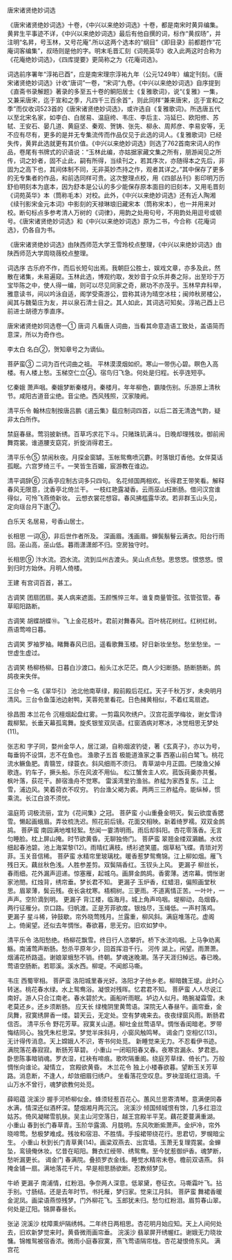 <!-- { "loadSidebar": true } -->
唐宋诸贤绝妙词选

《唐宋诸贤绝妙词选》十卷，《中兴以来绝妙词选》十卷，都是南宋时黄异编集。黄昇生平事迹不详，《中兴以来绝妙词选》最后有他自撰的词，标作“黄叔旸”，并注明“名昇，号玉林，又号花庵”.所以这两个选本的“纲目”《即目录》前都题作“花庵词客编集”，叔旸则是他的字。明末毛晋汇刻《词苑英华》收入此两这时合称为《花庵绝妙词选》，《四库提要》更简称之为《花庵词选》。

词选前序署年“淳祐已酉”，应是南宋理宗淳祐九年（公元1249年）编定刊刻。《唐宋诸贤绝妙词选》计收“唐词”一卷，“宋词”九卷。《中兴以来绝妙词选》自序提到《直斋书录解题》著录的多至五十卷的鲖阳居士《复雅歌词》，说“《复雅》一集，又兼采唐宋，迄于宣和之季，凡四千三百余首”，则此同样“兼来唐宋，迄于宣和之季”而仅收词523首的《唐宋诸贤绝妙词选》，或许选自《复雅歌词》。所选唐五代以至北宋名家，如李白、白居易、温庭绔、韦庄、李后主、冯延巳、欧阳修、苏轼、王安石、晏几道、黄庭坚、秦观、贺铸、张先、柳永、周邦彦、李易安等，无不应有尽有，更多的是并无专集流传而作品仅见于此选的词人。《复雅歌词》已经失传，黄昇此选就更有其价值。《中兴以来绝妙词选》则选了762首南宋词人的作品，卷尾有书牌式的识语说：“玉林此编，亦姑据家藏文集之所有，朋游闻见之所传，词之妙者，固不止此，嗣有所得，当续刊之，若其序次，亦随得本之先后，非固为之高下也，其间体制不同，无非英妙杰持之作，观者其详之。”其中保存了更多的无专集者的作品，和前选同样可贵。这次整理点校，用《四部丛刊》影印明万历舒伯明刻本为底本，因为舒本是公认的多少能保存原本面目的旧刻本，又用毛晋刻《词苑英华》本（筒称毛本）对校。此外，《中兴以来绝妙词选》还有近人陶湘《续刊影宋金元本词》中影刻的天禄琳琅旧藏宋本（筒称宋本），也一并用来对校。断句标点多参考清人万树的《词律》，用韵之处用句号，不用韵处用逗号或顿号。《唐宋诸贤绝妙词选》和《中兴以来绝妙词选》原为二书，今合称《花庵词选》，仍各自为书。

《唐宋诸贤绝妙词选》由陕西师范大学王雪玲校点整理，《中兴以来绝妙词选》由陕西师范大学周晓薇校点整理。

词选序
古乐府不作，而后长短句出焉。我朝巨公胜士，娱戏文章，亦多及此，然散在诸集，未易遍窥。玉林此选，博观约取，发妙音于众乐并奏之际，出至珍于万宝毕陈之中，使人得一编，则可以尽见同家之奇，厥功不亦茂乎。玉林早弃科举，雅意读书，间以吟泳自适，阁学受斋游公，尝称其诗为晴空冰柱；闽帅秋房楼公，闻其与魏菊庄为友，并以泉石清士目之。其人如此，其词选可知矣。淳祐己酉上已前进士胡德方季直序。

唐宋诸贤绝妙同选卷一①
唐词
凡看唐人词曲，当看其命意造语工致处，盖语简而意深，所以为奇作也。

李太白
名白②，贺知章号之为谪仙。

菩萨蛮③
二词为百代词曲之祖。
平林漠漠烟如织。寒山一带伤心碧。瞑色入高楼。有人楼上愁。玉梯空仁立④。宿鸟归飞急。何处是归程。长亭连短亭。

忆秦娥
萧声咽。秦娥梦断秦楼月。秦楼月。年年柳色，霸陵伤别。乐游原上清秋节。咸阳古道音尘绝。音尘绝。西风残照，汉家陵阙。

清平乐令
翰林应制按唐吕鹏《遏云集》载应制词四首，以后二首无清逸气韵，疑非太白所作。

禁庭春昼。莺羽披新绣。百草巧求花下斗。只赌珠玑满斗。日晚却理残妆。御前闹舞霓裳。谁道腰支窈窕，折旋消得君王。

清平乐令⑤
禁闹秋夜。月探金窗罅。玉帐鸳鸯喷沉麝。时落银灯香他。女伴莫话孤眠。六宫罗绮三千。一笑皆生百媚，宸游教在谁边。

清平调辞⑥
沉香亭应制古词多只四句。
名花倾国两相欢。长得君王带笑看。解释春风无限意，沈香亭北倚兰干。
一枝红艳露凝香。云雨巫山枉断肠。借问汉宫谁得似，可怜飞燕倚新妆。
云想衣裳花想容。春风拂槛露华浓。若非群玉山头见，定向瑶台月下逢⑦。

白乐天
名居易，号香山居士。

长相思
一词⑧，非后世作者所及。
深画眉。浅画眉。蝉鬓鬅鬙云满衣。阳台行雨回。巫山高，巫山低。暮雨潇潇郎不归。空房独守时。

长相思⑨
汴水流。泗水流。流到瓜州古渡头。吴山点点愁。思悠悠。恨悠悠。恨到归时方始休。月明人倚楼。

王建
有宫词百首，甚工。

古调笑
团扇团扇。美人病来遮面。玉颜憔悴三年。谁复商量管弦。弦管弦管。春草昭阳路断。

古调笑
胡蝶胡蝶⑩。飞上金花枝叶。君前对舞春风。百叶桃花树红。红树红树。燕语莺啼日暮。

古调笑
罗袖罗袖。睹舞春风已旧。遥看歌舞玉楼。好日新妆坐愁。愁坐愁坐。一世虚生虚过。

古调笑
杨柳杨柳。日暮白沙渡口。船头江水茫茫。商人少妇断肠。肠断肠断。鹧鸪夜来失伴。

三台令
一名《翠华引》
池北他南草绿，殿前殿后花红。天子千秋万岁，未央明月清风。三台令鱼藻池边射鸭，芙蓉苑里看花。日色赭黄相似，不着红鸾扇遮。

徐昌图
本兰花令
沉檀烟起盘红雾。一剪霜风吹绣户。汉宫花面学梅妆，谢女雪诗裁柳絮。长垂天幕孤鸾舞。旋炙银笙双凤语。红窗酒病对寒冰，冰觉相思无梦处(11)。

张志和
字子同，婺州金华人，居江湖，自称烟波钓徒，著《玄真子》，亦以为号，每垂钩不设饵，志不在鱼也。
渔歌子五首
极能道渔家之事
西塞山前白鹭飞。桃花流水鳜鱼肥。青篛笠，绿蓑衣。斜风细雨不须归。
青草湖中月正圆。巴陵渔父掉歌连。钓车子，撅头船。乐在风波不用仙。
松江蟹舍主人欢。菰饭莼羹亦共餐。枫叶落，荻花干。醉宿渔舟不觉寒。
雷溪湾里钓渔翁。舴艋为家西复东。江上雪，浦边风。笑着荷衣不叹穷。
钓台渔父褐为裘。两两三三舴艋舟。能纵棹，惯乘流。长江白浪不须忧。


温庭筠
词极流丽，宜为《花间集》之冠。
菩萨蛮
小山重叠金明灭。鬓云欲度香腮雪。懒起画蛾眉。弄妆梳洗迟。照花前后镜。花面交相映。新着绮罗襦。双双金鹧鸪。
菩萨蛮
南园满地堆轻絮。愁闻一霎清明雨。雨后却斜阳。杏花零落香。无言匀睡脸。枕上屏山掩。时节欲黄昏。无聊独倚门。
菩萨蛮
翠翘金缕双鸂鶒。水纹细起春池碧。池上海棠黎(12)。雨晴红满枝。绣衫遮笑靥。烟草粘飞蝶。青琐对芳菲。玉关音信稀。
菩萨蛮
水精帘里玻璃枕。暖香惹梦鸳鸯锦。江上柳如烟。雁飞残日天。藕丝秋色浅。人胜参差剪。双鬓隔香红。玉钗头上风。
更漏子
柳丝长，春雨细。花外漏声迢递。惊塞雁，起城乌。画屏金鹧鸪。香雾薄。透帘幕。惆怅谢家池閤。红烛背，绣帘垂。梦长君不知。
更漏子
玉炉香，红蜡泪，偏照画堂秋思。眉翠薄，鬓云残。夜长衾枕寒。梧桐树。三更雨。不道离情正苦。一叶叶，一声声。空阶滴到明。
更漏子
背江楼，临海月。城上角声呜咽。堤柳动，岛烟昏。两行征雁分。京口路。归帆渡。正是芳菲欲度。银烛尽，玉绳低。一声村落鸡。
更漏子
星斗稀，钟鼓歇。帘外晓莺残月。兰露重，柳风斜。满庭堆落花。虚阁上。倚阑望。还似去年惆怅。春欲暮，思无穷。旧欢如梦中。

清平乐令
洛阳愁绝。杨柳花飘雪。终日行人恣攀折。桥下水流呜咽。上马争劝离觞。南浦莺声断肠。愁杀平原年少，回首挥泪千行。
河传
湖上。闲望。雨萧萧。烟浦花桥路遥。谢娘翠蛾愁不销。终朝。梦魂迷晚潮。荡子天涯归棹远。春已晚。莺语空肠断。若耶溪。溪水西。柳堤。不闻郎马嘶。

韦庄
西蜀宰相。
菩萨蛮
洛阳城里春光好。洛阳才子他乡老。柳暗魏王堤。此时心转迷。桃花春水绿。水上鸳鸯浴。凝恨对残晖。忆君君不知。
菩萨蛮
人人尽说江南好。游人只合江南老。春水碧於大。画船听雨眠。垆边人似月。皓腕凝霜雪。未老莫还乡。还乡须断肠。
应天长
绿槐阴里黄莺语。深院无人春昼午。画帘垂，金凤舞，寂寞绣屏香一缕。碧天云，无定处。空有梦魂来去。夜夜绿窗风雨。断肠君信否。
清平乐令
野花芳草。寂寞关山道。柳吐金丝莺语早。惆怅香闺暗老。罗带悔结同心。独凭朱栏思深。梦觉半床斜月，小窗风触鸣琴。
谒金门
空相忆(13)。无计得传消息。天上嫦娥人不识，寄书何处觅。
新睡觉来无力。不忍看伊书迹。满院落花春寂寂。断肠芳草碧。
小重山
一闭昭阳春又春。夜寒宫漏永、梦君恩。卧思陈事暗销魂。罗衣湿，红袂有啼痕。歌吹隔重阍。绕庭芳草绿、倚长门。万般惆怅向谁论。凝情立，
宫殿欲黄昏。
木兰花令
独上小楼春欲暮。望断玉关芳草路。消息断，不逢人，却敛细眉归绣户。
坐看落花空叹息。罗袂湿斑红泪滴。千山万水不曾行，魂梦欲教何处觅。

薛昭蕴
浣溪沙
握手河桥柳似金。蜂须轻惹百花心。蕙风兰思寄清琴。意满便同春水满，情深还似酒杯深。楚烟湘月两沉沉。
浣溪沙
倾国倾城恨有馀，几多红泪泣姑苏。倚风凝睇雪肌肤。吴主山河空落日，越王宫殿半平芜。藕花菱蔓满重湖。
小重山
春到长门春草青。玉阶华露滴、月胧明。东风吹断紫萧声。金炉冷，帘外晓啼莺。愁极梦难成。残妆和宿泪、不胜情。手挼裙带绕花行。思君切，罗幌暗尘生。
小重山
秋到长门青草黄(14)。画梁双燕去、出宫墙。玉萧无复理霓裳。金蝉坠，鸾镜俺休妆。忆昔在昭阳。舞衣红绶带、绣鸳鸯。至今犹惹御炉香。魂梦断，愁听漏更长。
谒金门
春满院。叠损罗衣金线。睡觉水精帘未卷。檐前双语燕。
斜掩金铺一扇。满地落花千片。早是相思肠欲断。忍教频梦见。

牛峤
更漏子
南浦情，红粉泪。争奈两人深意。低翠黛，卷征衣。马嘶霜叶飞。拈手别。寸肠结。还是去年时节。书托雁，梦归家。觉来江月斜。
菩萨蛮
舞裙香暖金泥凤。画梁语燕惊残梦。门外柳花飞。玉郎犹未归。愁匀红粉泪。眉剪春山翠。何处是辽阳。锦屏春昼长。

张泌
浣溪沙
枕障熏炉隔绣帏。二年终日两相思。杏花明月始应知。天上人间何处去，旧欢新梦觉来时。黄昏微雨画帘垂。
浣溪沙
翡翠屏开绣幄红。谢娥无力晓妆慵。锦帷鸳被宿香浓。微雨小庭春寂寞，燕飞莺语隔帘栊。杏花凝恨倚东风。
满宫花
